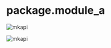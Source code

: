 # <span id="package.module_a">package.module_a</span>

![mkapi](#package.module_a)


![mkapi](package.module_a.func)
